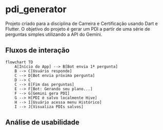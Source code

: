 # pdi_generator

Projeto criado para a disciplina de Carreira e Certificação usando Dart e Flutter.
O objetivo do projeto é gerar um PDI a partir de uma série de perguntas simples utilizando a API do Gemini.

## Fluxos de interação

```mermaid
flowchart TD
    A[Início do App] --> B[Bot envia 1ª pergunta]
    B --> C[Usuário responde]
    C --> D[Bot envia próxima pergunta]
    D --> C
    C --> E[Fim das perguntas]
    E --> F[Bot: Gerando seu plano...]
    F --> G[Gemini gera PDI]
    G --> H[PDI é salvo localmente Hive]
    H --> I[Usuário acessa menu Histórico]
    I --> J[Visualiza PDIs salvos]
````

## Análise de usabilidade
